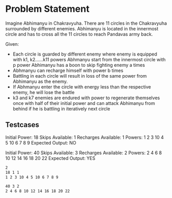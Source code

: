 # Problem Statement

Imagine Abhimanyu in Chakravyuha. There are 11 circles in the Chakravyuha surrounded by different enemies. Abhimanyu is located in the innermost circle and has to cross all the 11 circles to reach Pandavas army back. 
 
Given:
- Each circle is guarded by different enemy where enemy is equipped with k1, k2……k11 powers Abhmanyu start from the innermost circle with p power Abhimanyu has a boon to skip fighting enemy a times 
- Abhmanyu can recharge himself with power b times 
- Battling in each circle will result in loss of the same power from Abhimanyu as the enemy. 
- If Abhmanyu enter the circle with energy less than the respective enemy, he will lose the battle
- k3 and k7 enemies are endured with power to regenerate themselves once with half of their initial power and can attack Abhimanyu from behind if he is battling in iteratively next circle 
 
 
## Testcases

Initial Power: 18
Skips Available: 1
Recharges Available: 1
Powers: 1 2 3 10 4 5 10 6 7 8 9
Expected Output: NO

Initial Power: 40
Skips Available: 3
Recharges Available: 2
Powers: 2 4 6 8 10 12 14 16 18 20 22
Expected Output: YES
```bash
2
18 1 1
1 2 3 10 4 5 10 6 7 8 9

40 3 2 
2 4 6 8 10 12 14 16 18 20 22
```